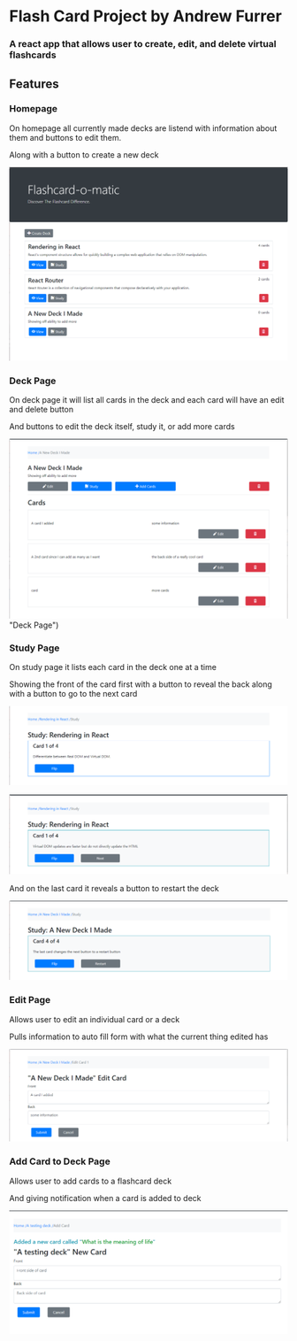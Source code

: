 # Flash Card Project by Andrew Furrer

### A react app that allows user to create, edit, and delete virtual flashcards

## Features

### Homepage

On homepage all currently made decks are listend with information about them and buttons to edit them. 

Along with a button to create a new deck

![Image of Homepage](./screenshots/homepage.png "Home Page")

### Deck Page

On deck page it will list all cards in the deck and each card will have an edit and delete button

And buttons to edit the deck itself, study it, or add more cards

![Image of Deckpage](./screenshots/deckpage.png) "Deck Page")

### Study Page

On study page it lists each card in the deck one at a time

Showing the front of the card first with a button to reveal the back along with a button to go to the next card

![image of front of card](./screenshots/studyview1.png "Front of card")

![image of back of card](./screenshots/studyview2.png "Back of card")

And on the last card it reveals a button to restart the deck

![image of last card](./screenshots/studyviewlast.png "Last card view")

### Edit Page

Allows user to edit an individual card or a deck

Pulls information to auto fill form with what the current thing edited has

![image of editing](./screenshots/editcard.png "Editing view")

### Add Card to Deck Page

Allows user to add cards to a flashcard deck

And giving notification when a card is added to deck

![image of adding card](./screenshots/addcard.png "Adding card view")